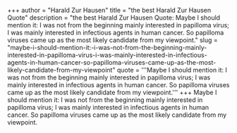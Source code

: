 +++
author = "Harald Zur Hausen"
title = "the best Harald Zur Hausen Quote"
description = "the best Harald Zur Hausen Quote: Maybe I should mention it: I was not from the beginning mainly interested in papilloma virus; I was mainly interested in infectious agents in human cancer. So papilloma viruses came up as the most likely candidate from my viewpoint."
slug = "maybe-i-should-mention-it:-i-was-not-from-the-beginning-mainly-interested-in-papilloma-virus-i-was-mainly-interested-in-infectious-agents-in-human-cancer-so-papilloma-viruses-came-up-as-the-most-likely-candidate-from-my-viewpoint"
quote = '''Maybe I should mention it: I was not from the beginning mainly interested in papilloma virus; I was mainly interested in infectious agents in human cancer. So papilloma viruses came up as the most likely candidate from my viewpoint.'''
+++
Maybe I should mention it: I was not from the beginning mainly interested in papilloma virus; I was mainly interested in infectious agents in human cancer. So papilloma viruses came up as the most likely candidate from my viewpoint.
